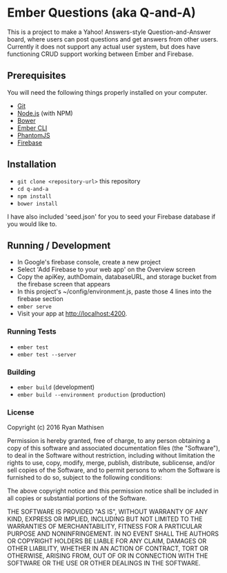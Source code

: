 # Ember Questions (aka Q-and-A)

This is a project to make a Yahoo! Answers-style Question-and-Answer board, where users can post questions and get answers from other users. Currently it does not support any actual user system, but does have functioning CRUD support working between Ember and Firebase.

## Prerequisites

You will need the following things properly installed on your computer.

* [Git](https://git-scm.com/)
* [Node.js](https://nodejs.org/) (with NPM)
* [Bower](https://bower.io/)
* [Ember CLI](https://ember-cli.com/)
* [PhantomJS](http://phantomjs.org/)
* [Firebase](https://console.firebase.google.com/)
## Installation

* `git clone <repository-url>` this repository
* `cd q-and-a`
* `npm install`
* `bower install`

I have also included 'seed.json' for you to seed your Firebase database if you would like to.

## Running / Development

* In Google's firebase console, create a new project
* Select 'Add Firebase to your web app' on the Overview screen
* Copy the apiKey, authDomain, databaseURL, and storage bucket from the firebase screen that appears
* In this project's ~/config/environment.js, paste those 4 lines into the firebase section
* `ember serve`
* Visit your app at [http://localhost:4200](http://localhost:4200).

### Running Tests

* `ember test`
* `ember test --server`

### Building

* `ember build` (development)
* `ember build --environment production` (production)

### License

Copyright (c) 2016 Ryan Mathisen

Permission is hereby granted, free of charge, to any person obtaining a copy of this software and associated documentation files (the "Software"), to deal in the Software without restriction, including without limitation the rights to use, copy, modify, merge, publish, distribute, sublicense, and/or sell copies of the Software, and to permit persons to whom the Software is furnished to do so, subject to the following conditions:

The above copyright notice and this permission notice shall be included in all copies or substantial portions of the Software.

THE SOFTWARE IS PROVIDED "AS IS", WITHOUT WARRANTY OF ANY KIND, EXPRESS OR IMPLIED, INCLUDING BUT NOT LIMITED TO THE WARRANTIES OF MERCHANTABILITY, FITNESS FOR A PARTICULAR PURPOSE AND NONINFRINGEMENT. IN NO EVENT SHALL THE AUTHORS OR COPYRIGHT HOLDERS BE LIABLE FOR ANY CLAIM, DAMAGES OR OTHER LIABILITY, WHETHER IN AN ACTION OF CONTRACT, TORT OR OTHERWISE, ARISING FROM, OUT OF OR IN CONNECTION WITH THE SOFTWARE OR THE USE OR OTHER DEALINGS IN THE SOFTWARE.
